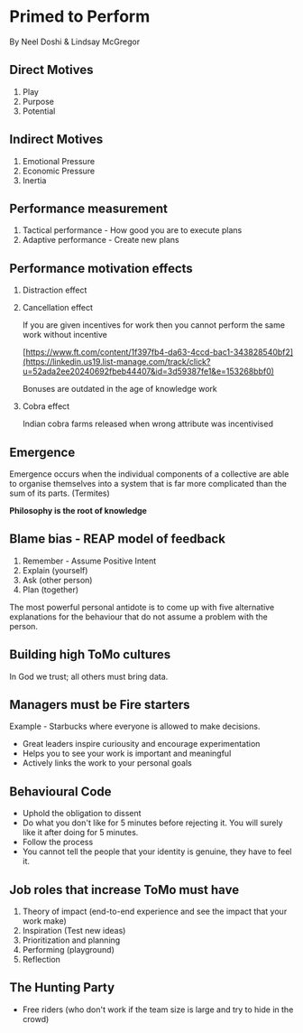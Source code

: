 # Primed to Perform

By Neel Doshi & Lindsay McGregor

## Direct Motives

1. Play
2. Purpose
3. Potential

## Indirect Motives

1. Emotional Pressure
2. Economic Pressure
3. Inertia

## Performance measurement

1. Tactical performance - How good you are to execute plans
2. Adaptive performance - Create new plans

## Performance motivation effects

1. Distraction effect
2. Cancellation effect

    If you are given incentives for work then you cannot perform the same work without incentive

    [https://www.ft.com/content/1f397fb4-da63-4ccd-bac1-343828540bf2](https://linkedin.us19.list-manage.com/track/click?u=52ada2ee20240692fbeb44407&id=3d59387fe1&e=153268bbf0)

    Bonuses are outdated in the age of knowledge work

3. Cobra effect

    Indian cobra farms released when wrong attribute was incentivised

## Emergence

Emergence occurs when the individual components of a collective are able to organise themselves into a system that is far more complicated than the sum of its parts. (Termites)

**Philosophy is the root of knowledge**

## Blame bias - REAP model of feedback

1. Remember - Assume Positive Intent
2. Explain (yourself)
3. Ask (other person)
4. Plan (together)

The most powerful personal antidote is to come up with five alternative explanations for the behaviour that do not assume a problem with the person.

## Building high ToMo cultures

In God we trust; all others must bring data.

## Managers must be Fire starters

Example - Starbucks where everyone is allowed to make decisions.

- Great leaders inspire curiousity and encourage experimentation
- Helps you to see your work is important and meaningful
- Actively links the work to your personal goals

## Behavioural Code

- Uphold the obligation to dissent
- Do what you don't like for 5 minutes before rejecting it. You will surely like it after doing for 5 minutes.
- Follow the process
- You cannot tell the people that your identity is genuine, they have to feel it.

## Job roles that increase ToMo must have

1. Theory of impact (end-to-end experience and see the impact that your work make)
2. Inspiration (Test new ideas)
3. Prioritization and planning
4. Performing (playground)
5. Reflection

## The Hunting Party

- Free riders (who don't work if the team size is large and try to hide in the crowd)
